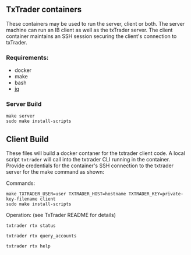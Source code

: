 
TxTrader containers
-------------------

These containers may be used to run the server, client or both.  The server machine can run an IB client as well 
as the txTrader server.  The client container maintains an SSH session securing the client's connection to txTrader.

### Requirements:

 - docker
 - make
 - bash
 - [jq](https://stedolan.github.io/jq)


### Server Build
```
make server
sudo make install-scripts
```

## Client Build

These files will build a docker contaner for the txtrader client code.  A local script `txtrader` will call into the txtrader CLI running in the container.  Provide credentials for the container's SSH connection to the txtrader server for the make command as shown: 

Commands:
```
make TXTRADER_USER=user TXTRADER_HOST=hostname TXTRADER_KEY=private-key-filename client
sudo make install-scripts
```

Operation: (see TxTrader README for details)
```
txtrader rtx status

txtrader rtx query_accounts

txtrader rtx help
```
